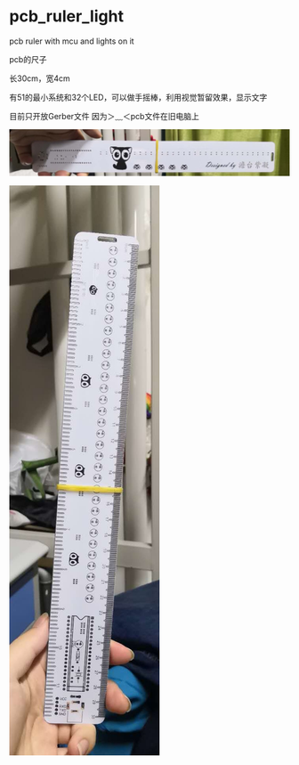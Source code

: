# pcb_ruler_light
pcb ruler with mcu and lights on it

pcb的尺子

长30cm，宽4cm

有51的最小系统和32个LED，可以做手摇棒，利用视觉暂留效果，显示文字

目前只开放Gerber文件
因为＞﹏＜pcb文件在旧电脑上

![image text](https://github.com/tantaizining/pcb_ruler_light/blob/main/images/1.jpg)

![image](https://github.com/tantaizining/pcb_ruler_light/blob/main/images/2.jpg)
